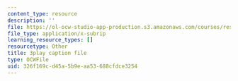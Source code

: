 ```yaml
---
content_type: resource
description: ''
file: https://ol-ocw-studio-app-production.s3.amazonaws.com/courses/res-ll-005-mathematics-of-big-data-and-machine-learning-january-iap-2020/326f169cd45a5b9eaa53688cfdce3254_R6-LQbqUCI0.vtt
file_type: application/x-subrip
learning_resource_types: []
resourcetype: Other
title: 3play caption file
type: OCWFile
uid: 326f169c-d45a-5b9e-aa53-688cfdce3254
---
```

